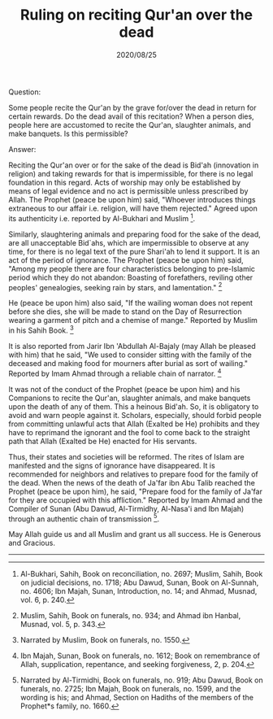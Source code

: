 ﻿---
layout: post
title: "Ruling on reciting Qur'an over the dead"
publisher: "alsalafiyyah@icloud.com"
source: "Majmu' Fatawa wa Maqalat 9/321"
hijri: Muharram 6, 1442 AH
date: 2020/08/25
category: ["funerals", bidah]
shaykhs: Shaykh Ibn Baz
---

Question:

Some people recite the Qur'an by the grave for/over the dead in return for certain rewards. Do the dead avail of this recitation? When a person dies, people here are accustomed to recite the Qur'an, slaughter animals, and make banquets. Is this permissible?

Answer:

Reciting the Qur'an over or for the sake of the dead is Bid'ah (innovation in religion) and taking rewards for that is impermissible, for there is no legal foundation in this regard. Acts of worship may only be established by means of legal evidence and no act is permissible unless prescribed by Allah. The Prophet (peace be upon him) said, "Whoever introduces things extraneous to our affair i.e. religion, will have them rejected." Agreed upon its authenticity i.e. reported by Al-Bukhari and Muslim [^1]. 

Similarly, slaughtering animals and preparing food for the sake of the dead, are all unacceptable Bid`ahs, which are impermissible to observe at any time, for there is no legal text of the pure Shari'ah to lend it support. It is an act of the period of ignorance. The Prophet (peace be upon him) said, "Among my people there are four characteristics belonging to pre-Islamic period which they do not abandon: Boasting of forefathers, reviling other peoples' genealogies, seeking rain by stars, and lamentation." [^2]

He (peace be upon him) also said, "If the wailing woman does not repent before she dies, she will be made to stand on the Day of Resurrection wearing a garment of pitch and a chemise of mange." Reported by Muslim in his Sahih Book. [^3]

It is also reported from Jarir Ibn 'Abdullah Al-Bajaly (may Allah be pleased with him) that he said, "We used to consider sitting with the family of the deceased and making food for mourners after burial as sort of wailing." Reported by Imam Ahmad through a reliable chain of narrator. [^4]

It was not of the conduct of the Prophet (peace be upon him) and his Companions to recite the Qur'an, slaughter animals, and make banquets upon the death of any of them. This a heinous Bid'ah. So, it is obligatory to avoid and warn people against it. Scholars, especially, should forbid people from committing unlawful acts that Allah (Exalted be He) prohibits and they have to reprimand the ignorant and the fool to come back to the straight path that Allah (Exalted be He) enacted for His servants. 

Thus, their states and societies will be reformed. The rites of Islam are manifested and the signs of ignorance have disappeared. It is recommended for neighbors and relatives to prepare food for the family of the dead. When the news of the death of Ja'far ibn Abu Talib reached the Prophet (peace be upon him), he said, "Prepare food for the family of Ja'far for they are occupied with this affliction." Reported by Imam Ahmad and the Compiler of Sunan (Abu Dawud, Al-Tirmidhy, Al-Nasa'i and Ibn Majah) through an authentic chain of transmission [^5]. 

May Allah guide us and all Muslim and grant us all success. He is Generous and Gracious.

---

[^1]: Al-Bukhari, Sahih, Book on reconciliation, no. 2697; Muslim, Sahih, Book on judicial decisions, no. 1718; Abu Dawud, Sunan, Book on Al-Sunnah, no. 4606; Ibn Majah, Sunan, Introduction, no. 14; and Ahmad, Musnad, vol. 6, p. 240.
[^2]: Muslim, Sahih, Book on funerals, no. 934; and Ahmad ibn Hanbal, Musnad, vol. 5, p. 343.
[^3]: Narrated by Muslim, Book on funerals, no. 1550.
[^4]: Ibn Majah, Sunan, Book on funerals, no. 1612; Book on remembrance of Allah, supplication, repentance, and seeking forgiveness, 2, p. 204.
[^5]: Narrated by Al-Tirmidhi, Book on funerals, no. 919; Abu Dawud, Book on funerals, no. 2725; Ibn Majah, Book on funerals, no. 1599, and the wording is his; and Ahmad, Section on Hadiths of the members of the Prophet*s family, no. 1660.
